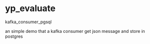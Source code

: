 # yp_evaluate
kafka_consumer_pgsql

an simple demo that a kafka consumer get json message and store in postgres
